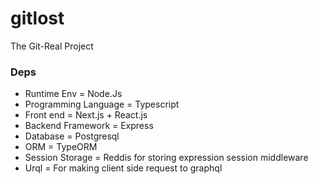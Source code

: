 # gitlost

The Git-Real Project

### Deps

- Runtime Env = Node.Js
- Programming Language = Typescript
- Front end = Next.js + React.js
- Backend Framework = Express
- Database = Postgresql
- ORM = TypeORM
- Session Storage = Reddis for storing expression session middleware
- Urql = For making client side request to graphql
